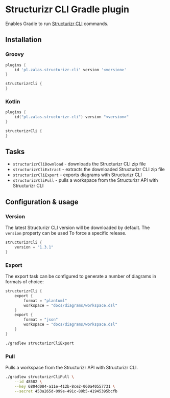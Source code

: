 # Structurizr CLI Gradle plugin

Enables Gradle to run [Structurizr CLI](https://github.com/structurizr/cli) commands.

## Installation

### Groovy

```groovy
plugins {
    id 'pl.zalas.structurizr-cli' version '<version>'
}

structurizrCli {
}
```

### Kotlin

```kotlin
plugins {
    id("pl.zalas.structurizr-cli") version "<version>"
}

structurizrCli {
}
```

## Tasks

* `structurizrCliDownload` - downloads the Structurizr CLI zip file
* `structurizrCliExtract` - extracts the downloaded Structurizr CLI zip file
* `structurizrCliExport` - exports diagrams with Structurizr CLI
* `structurizrCliPull` - pulls a workspace from the Structurizr API with Structurizr CLI

## Configuration & usage

### Version

The latest Structurizr CLI version will be downloaded by default.
The `version` property can be used To force a specific release.

```kotlin
structurizrCli {
    version = "1.3.1"
}
```

### Export

The export task can be configured to generate a number of diagrams in formats of choice:

```kotlin
structurizrCli {
    export {
        format = "plantuml"
        workspace = "docs/diagrams/workspace.dsl"
    }
    export {
        format = "json"
        workspace = "docs/diagrams/workspace.dsl"
    }
}
```

```bash
./gradlew structurizrCliExport
```

### Pull

Pulls a workspace from the Structurizr API with Structurizr CLI.

```bash
./gradlew structurizrCliPull \
    --id 48582 \
    --key 6804d084-a11e-412b-8ce2-060a40557731 \
    --secret 453a265d-099e-491c-89b5-41945395bcfb
```
